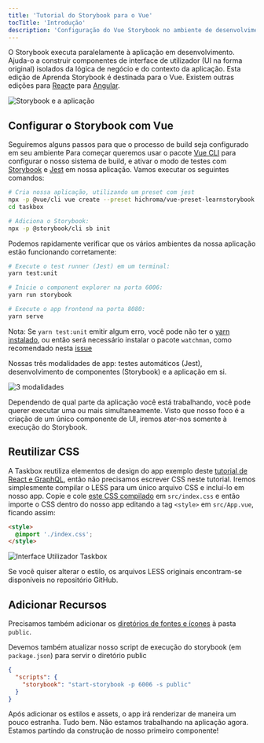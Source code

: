 ```yaml
---
title: 'Tutorial do Storybook para o Vue'
tocTitle: 'Introdução'
description: 'Configuração do Vue Storybook no ambiente de desenvolvimento'
---
```


O Storybook executa paralelamente à aplicação em desenvolvimento.  
Ajuda-o a construir componentes de interface de utilizador (UI na forma original) isolados da lógica de negócio e do contexto da aplicação.
Esta edição de Aprenda Storybook é destinada para o Vue.
Existem outras edições para [React](/react/pt/get-started)e para [Angular](/angular/pt/get-started).

![Storybook e a aplicação](/intro-to-storybook/storybook-relationship.jpg)

## Configurar o Storybook com Vue

Seguiremos alguns passos para que o processo de build seja configurado em seu ambiente
Para começar queremos usar o pacote [Vue CLI](https://cli.vuejs.org) para configurar o nosso sistema de build, e ativar o modo de testes com [Storybook](https://storybook.js.org/) e
[Jest](https://facebook.github.io/jest/) em nossa aplicação. Vamos executar os seguintes comandos:

```bash
# Cria nossa aplicação, utilizando um preset com jest
npx -p @vue/cli vue create --preset hichroma/vue-preset-learnstorybook taskbox
cd taskbox

# Adiciona o Storybook:
npx -p @storybook/cli sb init
```

Podemos rapidamente verificar que os vários ambientes da nossa aplicação estão funcionando corretamente:

```bash
# Execute o test runner (Jest) em um terminal:
yarn test:unit

# Inicie o component explorer na porta 6006:
yarn run storybook

# Execute o app frontend na porta 8080:
yarn serve
```

<div class="aside">
  Nota: Se <code>yarn test:unit</code> emitir algum erro, você pode não ter o <a href="https://yarnpkg.com/lang/en/docs/install/">yarn instalado</a>, ou então será necessário instalar o pacote <code>watchman</code>, como recomendado nesta <a href="https://github.com/facebook/create-react-app/issues/871#issuecomment-252297884">issue</a>
</div>

Nossas três modalidades de app: testes automáticos (Jest), desenvolvimento de componentes (Storybook) e a aplicação em si.

![3 modalidades](/intro-to-storybook/app-three-modalities.png)

Dependendo de qual parte da aplicação você está trabalhando, você pode querer executar uma ou mais simultaneamente.
Visto que nosso foco é a criação de um único componente de UI, iremos ater-nos somente à execução do Storybook.

## Reutilizar CSS
A Taskbox reutiliza elementos de design do app exemplo deste [tutorial de React e GraphQL](https://blog.hichroma.com/graphql-react-tutorial-part-1-6-d0691af25858), então não precisamos escrever CSS neste tutorial. Iremos simplesmente compilar o LESS para um único arquivo CSS e incluí-lo em nosso app. Copie e cole [este CSS compilado](https://github.com/chromaui/learnstorybook-code/blob/master/src/index.css) em `src/index.css` e então importe o CSS dentro do nosso app editando a tag `<style>` em `src/App.vue`, ficando assim:

```html
<style>
  @import './index.css';
</style>
```

![Interface Utilizador Taskbox](/intro-to-storybook/ss-browserchrome-taskbox-learnstorybook.png)

<div class="aside">
  Se você quiser alterar o estilo, os arquivos LESS originais encontram-se disponíveis no repositório GitHub.
</div>

## Adicionar Recursos

Precisamos também adicionar os [diretórios de fontes e ícones](https://github.com/chromaui/learnstorybook-code/tree/master/public) à pasta `public`.

Devemos também atualizar nosso script de execução do storybook (em `package.json`) para servir o diretório public
```json
{
  "scripts": {
    "storybook": "start-storybook -p 6006 -s public"
  }
}
```

Após adicionar os estilos e assets, o app irá renderizar de maneira um pouco estranha. Tudo bem. Não estamos trabalhando na aplicação agora. Estamos partindo da construção de nosso primeiro componente!
